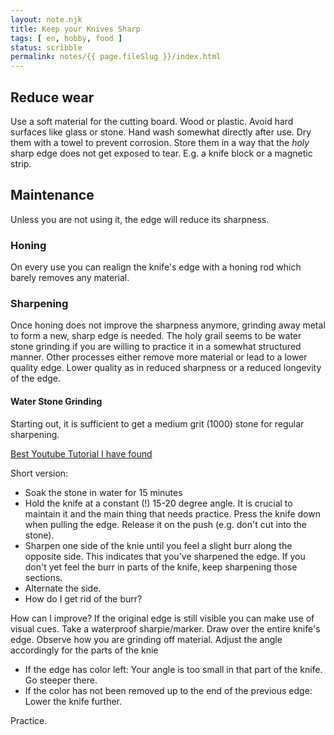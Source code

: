 ```yaml
---
layout: note.njk
title: Keep your Knives Sharp
tags: [ en, hobby, food ]
status: scribble
permalink: notes/{{ page.fileSlug }}/index.html
---
```


## Reduce wear
Use a soft material for the cutting board. Wood or plastic. Avoid hard surfaces like glass or stone.
Hand wash somewhat directly after use. Dry them with a towel to prevent corrosion. 
Store them in a way that the _holy_ sharp edge does not get exposed to tear. E.g. a knife block or a magnetic strip.

## Maintenance
Unless you are not using it, the edge will reduce its sharpness. 

### Honing 
On every use you can realign the knife's edge with a honing rod which barely removes any material.

### Sharpening
Once honing does not improve the sharpness anymore, grinding away metal to form a new, sharp edge is needed.
The holy grail seems to be water stone grinding if you are willing to practice it in a somewhat structured manner. 
Other processes either remove more material or lead to a lower quality edge. Lower quality as in reduced sharpness or 
a reduced longevity of the edge.

#### Water Stone Grinding
Starting out, it is sufficient to get a medium grit (1000) stone for regular sharpening. 

[Best Youtube Tutorial I have found](https://youtu.be/TkzG4giI8To?si=MNxPV1_ANZgtxdkp)

Short version:
- Soak the stone in water for 15 minutes
- Hold the knife at a constant (!) 15-20 degree angle. It is crucial to maintain it and the main thing that needs practice. Press the knife down when pulling the edge. Release it on the push (e.g. don't cut into the stone). 
- Sharpen one side of the knie until you feel a slight burr along the opposite side. This indicates that you've sharpened the edge. If you don't yet feel the burr in parts of the knife, keep sharpening those sections.
- Alternate the side.
- How do I get rid of the burr?

How can I improve?
If the original edge is still visible you can make use of visual cues. Take a waterproof sharpie/marker. Draw over the entire knife's edge. Observe how you are grinding off material. Adjust the angle accordingly for the parts of the knie
- If the edge has color left: Your angle is too small in that part of the knife. Go steeper there.
- If the color has not been removed up to the end of the previous edge: Lower the knife further. 

Practice.